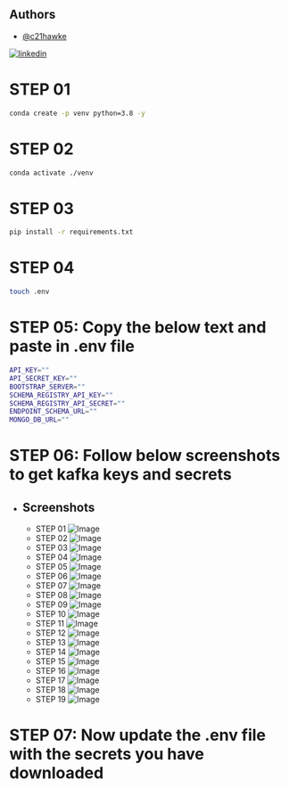 ## Authors

- [@c21hawke](https://www.github.com/c21hawke)

[![linkedin](https://img.shields.io/badge/linkedin-0A66C2?style=for-the-badge&logo=linkedin&logoColor=white)](https://www.linkedin.com/in/c21hawke)
# STEP 01
```bash
conda create -p venv python=3.8 -y
```
# STEP 02
```bash
conda activate ./venv
```
# STEP 03
```bash
pip install -r requirements.txt
```
# STEP 04
```bash
touch .env
```
# STEP 05: Copy the below text and paste in .env file
```bash
API_KEY=""
API_SECRET_KEY=""
BOOTSTRAP_SERVER=""
SCHEMA_REGISTRY_API_KEY=""
SCHEMA_REGISTRY_API_SECRET=""
ENDPOINT_SCHEMA_URL=""
MONGO_DB_URL=""
```
# STEP 06: Follow below screenshots to get kafka keys and secrets
- ## Screenshots
    - STEP 01 ![Image](https://github.com/c21hawke/Data-Pipeline-Kafka/blob/main/docs/images/STEP%201.png)
    - STEP 02 ![Image](https://github.com/c21hawke/Data-Pipeline-Kafka/blob/main/docs/images/STEP%202.png)
    - STEP 03 ![Image](https://github.com/c21hawke/Data-Pipeline-Kafka/blob/main/docs/images/STEP%203.png)
    - STEP 04 ![Image](https://github.com/c21hawke/Data-Pipeline-Kafka/blob/main/docs/images/STEP%204.png)
    - STEP 05 ![Image](https://github.com/c21hawke/Data-Pipeline-Kafka/blob/main/docs/images/STEP%205.png)
    - STEP 06 ![Image](https://github.com/c21hawke/Data-Pipeline-Kafka/blob/main/docs/images/STEP%206.png)
    - STEP 07 ![Image](https://github.com/c21hawke/Data-Pipeline-Kafka/blob/main/docs/images/STEP%207.png)
    - STEP 08 ![Image](https://github.com/c21hawke/Data-Pipeline-Kafka/blob/main/docs/images/STEP%208.png)
    - STEP 09 ![Image](https://github.com/c21hawke/Data-Pipeline-Kafka/blob/main/docs/images/STEP%209.png)
    - STEP 10 ![Image](https://github.com/c21hawke/Data-Pipeline-Kafka/blob/main/docs/images/STEP%2010.png)
    - STEP 11 ![Image](https://github.com/c21hawke/Data-Pipeline-Kafka/blob/main/docs/images/STEP%2011.png)
    - STEP 12 ![Image](https://github.com/c21hawke/Data-Pipeline-Kafka/blob/main/docs/images/STEP%2012.png)
    - STEP 13 ![Image](https://github.com/c21hawke/Data-Pipeline-Kafka/blob/main/docs/images/STEP%2013.png)
    - STEP 14 ![Image](https://github.com/c21hawke/Data-Pipeline-Kafka/blob/main/docs/images/STEP%2014.png)
    - STEP 15 ![Image](https://github.com/c21hawke/Data-Pipeline-Kafka/blob/main/docs/images/STEP%2015.png)
    - STEP 16 ![Image](https://github.com/c21hawke/Data-Pipeline-Kafka/blob/main/docs/images/STEP%2016.png)
    - STEP 17 ![Image](https://github.com/c21hawke/Data-Pipeline-Kafka/blob/main/docs/images/STEP%2017.png)
    - STEP 18 ![Image](https://github.com/c21hawke/Data-Pipeline-Kafka/blob/main/docs/images/STEP%2018.png)
    - STEP 19 ![Image](https://github.com/c21hawke/Data-Pipeline-Kafka/blob/main/docs/images/STEP%2019.png)

# STEP 07: Now update the .env file with the secrets you have downloaded